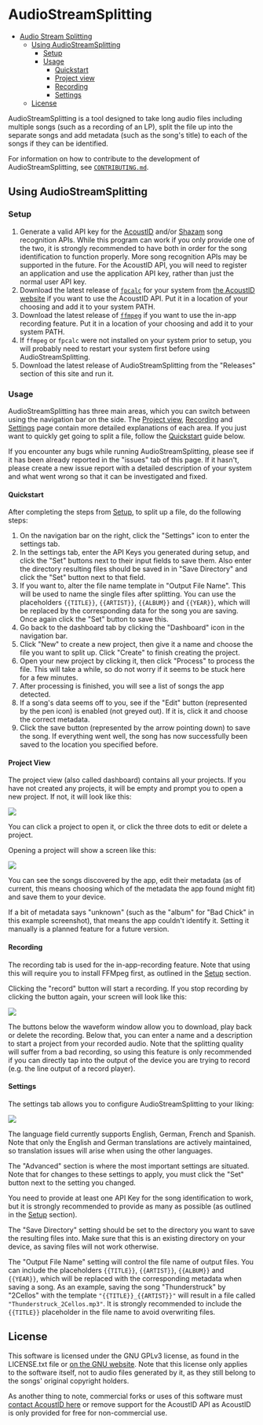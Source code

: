 # AudioStreamSplitting

- [Audio Stream Splitting](#audiostreamsplitting)
  - [Using AudioStreamSplitting](#using-audiostreamsplitting)
    - [Setup](#setup)
    - [Usage](#usage)
      - [Quickstart](#quickstart)
      - [Project view](#project-view)
      - [Recording](#recording)
      - [Settings](#settings)
  - [License](#license)

AudioStreamSplitting is a tool designed to take long audio files including multiple songs (such as a recording of an LP), split the file up into the separate songs and add metadata (such as the song's title) to each of the songs if they can be identified.

For information on how to contribute to the development of AudioStreamSplitting, see [``CONTRIBUTING.md``](./CONTRIBUTING.md).

## Using AudioStreamSplitting

### Setup

1. Generate a valid API key for the [AcoustID](https://acoustid.org/) and/or [Shazam](https://rapidapi.com/apidojo/api/shazam) song recognition APIs. While this program can work if you only provide one of the two, it is strongly recommended to have both in order for the song identification to function properly. More song recognition APIs may be supported in the future. For the AcoustID API, you will need to register an application and use the application API key, rather than just the normal user API key.
2. Download the latest release of [`fpcalc`](https://acoustid.org/chromaprint) for your system from [the AcoustID website](https://acoustid.org/chromaprint) if you want to use the AcoustID API. Put it in a location of your choosing and add it to your system PATH.
3. Download the latest release of [`ffmpeg`](https://ffmpeg.org/download.html) if you want to use the in-app recording feature. Put it in a location of your choosing and add it to your system PATH.
4. If `ffmpeg` or `fpcalc` were not installed on your system prior to setup, you will probably need to restart your system first before using AudioStreamSplitting.
5. Download the latest release of AudioStreamSplitting from the "Releases" section of this site and run it.

### Usage

AudioStreamSplitting has three main areas, which you can switch between using the navigation bar on the side. The [Project view](#project-view), [Recording](#recording) and [Settings](#settings) page contain more detailed explanations of each area. If you just want to quickly get going to split a file, follow the [Quickstart](#quickstart) guide below.

If you encounter any bugs while running AudioStreamSplitting, please see if it has been already reported in the "issues" tab of this page. If it hasn't, please create a new issue report with a detailed description of your system and what went wrong so that it can be investigated and fixed.

#### Quickstart

After completing the steps from [Setup](#setup), to split up a file, do the following steps:

1. On the navigation bar on the right, click the "Settings" icon to enter the settings tab.
2. In the settings tab, enter the API Keys you generated during setup, and click the "Set" buttons next to their input fields to save them. Also enter the directory resulting files should be saved in in "Save Directory" and click the "Set" button next to that field.
3. If you want to, alter the file name template in "Output File Name". This will be used to name the single files after splitting. You can use the placeholders ``{{TITLE}}``, ``{{ARTIST}}``, ``{{ALBUM}}`` and ``{{YEAR}}``, which will be replaced by the corresponding data for the song you are saving. Once again click the "Set" button to save this.
4. Go back to the dashboard tab by clicking the "Dashboard" icon in the navigation bar.
5. Click "New" to create a new project, then give it a name and choose the file you want to split up. Click "Create" to finish creating the project.
6. Open your new project by clicking it, then click "Process" to process the file. This will take a while, so do not worry if it seems to be stuck here for a few minutes.
7. After processing is finished, you will see a list of songs the app detected.
8. If a song's data seems off to you, see if the "Edit" button (represented by the pen icon) is enabled (not greyed out). If it is, click it and choose the correct metadata.
9. Click the save button (represented by the arrow pointing down) to save the song. If everything went well, the song has now successfully been saved to the location you specified before.

#### Project View

The project view (also called dashboard) contains all your projects. If you have not created any projects, it will be empty and prompt you to open a new project. If not, it will look like this:

<p><img src="./assets/dashboard.jpg" /></p>

You can click a project to open it, or click the three dots to edit or delete a project.

Opening a project will show a screen like this:

<p><img src="./assets/project_view.jpg" /></p>

You can see the songs discovered by the app, edit their metadata (as of current, this means choosing which of the metadata the app found might fit) and save them to your device.

If a bit of metadata says "unknown" (such as the "album" for "Bad Chick" in this example screenshot), that means the app couldn't identify it. Setting it manually is a planned feature for a future version.

#### Recording

The recording tab is used for the in-app-recording feature. Note that using this will require you to install FFMpeg first, as outlined in the [Setup](#setup) section.

Clicking the "record" button will start a recording. If you stop recording by clicking the button again, your screen will look like this:

<p><img src="./assets/record.jpg" /></p>

The buttons below the waveform window allow you to download, play back or delete the recording. Below that, you can enter a name and a description to start a project from your recorded audio. Note that the splitting quality will suffer from a bad recording, so using this feature is only recommended if you can directly tap into the output of the device you are trying to record (e.g. the line output of a record player).

#### Settings

The settings tab allows you to configure AudioStreamSplitting to your liking:

<p><img src="./assets/settings.jpg" /></p>

The language field currently supports English, German, French and Spanish. Note that only the English and German translations are actively maintained, so translation issues will arise when using the other languages.

The "Advanced" section is where the most important settings are situated. Note that for changes to these settings to apply, you must click the "Set" button next to the setting you changed.

You need to provide at least one API Key for the song identification to work, but it is strongly recommended to provide as many as possible (as outlined in the [Setup](#setup) section).

The "Save Directory" setting should be set to the directory you want to save the resulting files into. Make sure that this is an existing directory on your device, as saving files will not work otherwise.

The "Output File Name" setting will control the file name of output files. You can include the placeholders ``{{TITLE}}``, ``{{ARTIST}}``, ``{{ALBUM}}`` and ``{{YEAR}}``, which will be replaced with the corresponding metadata when saving a song. As an example, saving the song "Thunderstruck" by "2Cellos" with the template ``"{{TITLE}}_{{ARTIST}}"`` will result in a file called ``"Thunderstruck_2Cellos.mp3"``. It is strongly recommended to include the ``{{TITLE}}`` placeholder in the file name to avoid overwriting files.

## License

This software is licensed under the GNU GPLv3 license, as found in the LICENSE.txt file or [on the GNU website](https://www.gnu.org/licenses/gpl-3.0.en.html). Note that this license only applies to the software itself, not to audio files generated by it, as they still belong to the songs' original copyright holders.

As another thing to note, commercial forks or uses of this software must [contact AcoustID here](https://acoustid.biz/) or remove support for the AcoustID API as AcoustID is only provided for free for non-commercial use.
